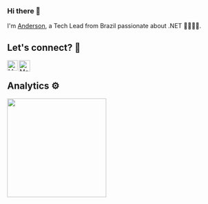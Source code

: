 ### Hi there 👋

I'm [Anderson](https://www.linkedin.com/in/andersonhansen/), a Tech Lead from Brazil passionate about .NET 🚀🚀🚀🚀.

## Let's connect? 🤝
<p style="justify-content:center width: 100%">
   <a href="https://www.linkedin.com/in/andersonhansen/">
    <img align="left" alt="Mauricio Hartmann | Linkedin" width="24px" src="https://github.com/TheDudeThatCode/TheDudeThatCode/blob/master/Assets/Linkedin.svg" />
  </a> &nbsp;&nbsp;
  <a href="adshan@gmail.com">
    <img align="left" alt="Mauricio Hartmann | Outlook" width="26px" src="https://github.com/sempostma/office365-icons/blob/master/svg/outlook.svg" />
  </a>
</p>

## Analytics ⚙️
<p>
  <img height="230px" max-width="200px" src="https://github-readme-stats.vercel.app/api/top-langs/?username=adshan&theme=dark&show_icons=true"/>  
</p>
